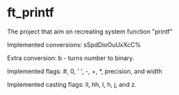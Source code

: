 # ft_printf
The project that aim on recreating system function "printf"

Implemented conversions:  sSpdDioOuUxXcC%

  Extra conversion: b - turns number to binary.

Implemented flags: #, 0, ' ', -, +, *, precision, and width

Implemented casting flags: ll, hh, l, h, j, and z.
